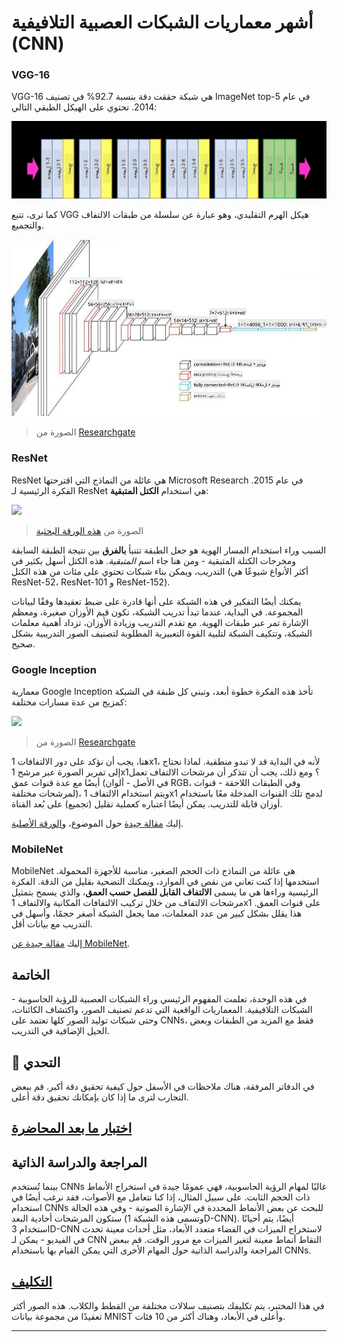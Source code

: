 <!--
CO_OP_TRANSLATOR_METADATA:
{
  "original_hash": "53faab85adfcebd8c10bcd71dc2fa557",
  "translation_date": "2025-09-23T06:32:00+00:00",
  "source_file": "lessons/4-ComputerVision/07-ConvNets/CNN_Architectures.md",
  "language_code": "ar"
}
-->
# أشهر معماريات الشبكات العصبية التلافيفية (CNN)

### VGG-16

VGG-16 هي شبكة حققت دقة بنسبة 92.7% في تصنيف ImageNet top-5 في عام 2014. تحتوي على الهيكل الطبقي التالي:

![طبقات ImageNet](../../../../../translated_images/vgg-16-arch1.d901a5583b3a51baeaab3e768567d921e5d54befa46e1e642616c5458c934028.ar.jpg)

كما ترى، تتبع VGG هيكل الهرم التقليدي، وهو عبارة عن سلسلة من طبقات الالتفاف والتجميع.

![هرم ImageNet](../../../../../translated_images/vgg-16-arch.64ff2137f50dd49fdaa786e3f3a975b3f22615efd13efb19c5d22f12e01451a1.ar.jpg)

> الصورة من [Researchgate](https://www.researchgate.net/figure/Vgg16-model-structure-To-get-the-VGG-NIN-model-we-replace-the-2-nd-4-th-6-th-7-th_fig2_335194493)

### ResNet

ResNet هي عائلة من النماذج التي اقترحتها Microsoft Research في عام 2015. الفكرة الرئيسية لـ ResNet هي استخدام **الكتل المتبقية**:

<img src="images/resnet-block.png" width="300"/>

> الصورة من [هذه الورقة البحثية](https://arxiv.org/pdf/1512.03385.pdf)

السبب وراء استخدام المسار الهوية هو جعل الطبقة تتنبأ **بالفرق** بين نتيجة الطبقة السابقة ومخرجات الكتلة المتبقية - ومن هنا جاء اسم *المتبقية*. هذه الكتل أسهل بكثير في التدريب، ويمكن بناء شبكات تحتوي على مئات من هذه الكتل (أكثر الأنواع شيوعًا هي ResNet-52، ResNet-101 و ResNet-152).

يمكنك أيضًا التفكير في هذه الشبكة على أنها قادرة على ضبط تعقيدها وفقًا لبيانات المجموعة. في البداية، عندما تبدأ تدريب الشبكة، تكون قيم الأوزان صغيرة، ومعظم الإشارة تمر عبر طبقات الهوية. مع تقدم التدريب وزيادة الأوزان، تزداد أهمية معلمات الشبكة، وتتكيف الشبكة لتلبية القوة التعبيرية المطلوبة لتصنيف الصور التدريبية بشكل صحيح.

### Google Inception

معمارية Google Inception تأخذ هذه الفكرة خطوة أبعد، وتبني كل طبقة في الشبكة كمزيج من عدة مسارات مختلفة:

<img src="images/inception.png" width="400"/>

> الصورة من [Researchgate](https://www.researchgate.net/figure/Inception-module-with-dimension-reductions-left-and-schema-for-Inception-ResNet-v1_fig2_355547454)

هنا، يجب أن نؤكد على دور الالتفافات 1x1، لأنه في البداية قد لا تبدو منطقية. لماذا نحتاج إلى تمرير الصورة عبر مرشح 1x1؟ ومع ذلك، يجب أن تتذكر أن مرشحات الالتفاف تعمل أيضًا مع عدة قنوات عمق (في الأصل - ألوان RGB، وفي الطبقات اللاحقة - قنوات لمرشحات مختلفة)، ويتم استخدام الالتفاف 1x1 لدمج تلك القنوات المدخلة معًا باستخدام أوزان قابلة للتدريب. يمكن أيضًا اعتباره كعملية تقليل (تجميع) على بُعد القناة.

إليك [مقالة جيدة](https://medium.com/analytics-vidhya/talented-mr-1x1-comprehensive-look-at-1x1-convolution-in-deep-learning-f6b355825578) حول الموضوع، و[الورقة الأصلية](https://arxiv.org/pdf/1312.4400.pdf).

### MobileNet

MobileNet هي عائلة من النماذج ذات الحجم الصغير، مناسبة للأجهزة المحمولة. استخدمها إذا كنت تعاني من نقص في الموارد، ويمكنك التضحية بقليل من الدقة. الفكرة الرئيسية وراءها هي ما يسمى **الالتفاف القابل للفصل حسب العمق**، والذي يسمح بتمثيل مرشحات الالتفاف من خلال تركيب الالتفافات المكانية والالتفاف 1x1 على قنوات العمق. هذا يقلل بشكل كبير من عدد المعلمات، مما يجعل الشبكة أصغر حجمًا، وأسهل في التدريب مع بيانات أقل.

إليك [مقالة جيدة عن MobileNet](https://medium.com/analytics-vidhya/image-classification-with-mobilenet-cc6fbb2cd470).

## الخاتمة

في هذه الوحدة، تعلمت المفهوم الرئيسي وراء الشبكات العصبية للرؤية الحاسوبية - الشبكات التلافيفية. المعماريات الواقعية التي تدعم تصنيف الصور، واكتشاف الكائنات، وحتى شبكات توليد الصور كلها تعتمد على CNNs، فقط مع المزيد من الطبقات وبعض الحيل الإضافية في التدريب.

## 🚀 التحدي

في الدفاتر المرفقة، هناك ملاحظات في الأسفل حول كيفية تحقيق دقة أكبر. قم ببعض التجارب لترى ما إذا كان بإمكانك تحقيق دقة أعلى.

## [اختبار ما بعد المحاضرة](https://ff-quizzes.netlify.app/en/ai/quiz/14)

## المراجعة والدراسة الذاتية

بينما تُستخدم CNNs غالبًا لمهام الرؤية الحاسوبية، فهي عمومًا جيدة في استخراج الأنماط ذات الحجم الثابت. على سبيل المثال، إذا كنا نتعامل مع الأصوات، فقد نرغب أيضًا في استخدام CNNs للبحث عن بعض الأنماط المحددة في الإشارة الصوتية - وفي هذه الحالة ستكون المرشحات أحادية البعد (وتسمى هذه الشبكة 1D-CNN). أيضًا، يتم أحيانًا استخدام 3D-CNN لاستخراج الميزات في الفضاء متعدد الأبعاد، مثل أحداث معينة تحدث في الفيديو - يمكن لـ CNN التقاط أنماط معينة لتغير الميزات مع مرور الوقت. قم ببعض المراجعة والدراسة الذاتية حول المهام الأخرى التي يمكن القيام بها باستخدام CNNs.

## [التكليف](lab/README.md)

في هذا المختبر، يتم تكليفك بتصنيف سلالات مختلفة من القطط والكلاب. هذه الصور أكثر تعقيدًا من مجموعة بيانات MNIST وأعلى في الأبعاد، وهناك أكثر من 10 فئات.

---

